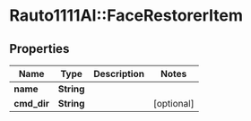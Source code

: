 # Rauto1111AI::FaceRestorerItem

## Properties
Name | Type | Description | Notes
------------ | ------------- | ------------- | -------------
**name** | **String** |  | 
**cmd_dir** | **String** |  | [optional] 

